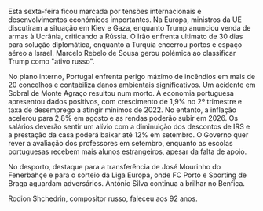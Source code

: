 Esta sexta-feira ficou marcada por tensões internacionais e desenvolvimentos económicos importantes. Na Europa, ministros da UE discutiram a situação em Kiev e Gaza, enquanto Trump anunciou venda de armas à Ucrânia, criticando a Rússia. O Irão enfrenta ultimato de 30 dias para solução diplomática, enquanto a Turquia encerrou portos e espaço aéreo a Israel. Marcelo Rebelo de Sousa gerou polémica ao classificar Trump como "ativo russo".

No plano interno, Portugal enfrenta perigo máximo de incêndios em mais de 20 concelhos e contabiliza danos ambientais significativos. Um acidente em Sobral de Monte Agraço resultou num morto. A economia portuguesa apresentou dados positivos, com crescimento de 1,9% no 2º trimestre e taxa de desemprego a atingir mínimos de 2022. No entanto, a inflação acelerou para 2,8% em agosto e as rendas poderão subir em 2026. Os salários deverão sentir um alívio com a diminuição dos descontos de IRS e a prestação da casa poderá baixar até 12% em setembro. O Governo quer rever a avaliação dos professores em setembro, enquanto as escolas portuguesas recebem mais alunos estrangeiros, apesar da falta de apoio.

No desporto, destaque para a transferência de José Mourinho do Fenerbahçe e para o sorteio da Liga Europa, onde FC Porto e Sporting de Braga aguardam adversários. António Silva continua a brilhar no Benfica. 

Rodion Shchedrin, compositor russo, faleceu aos 92 anos.